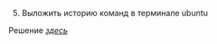 5. Выложить историю команд в терминале ubuntu

Решение *[здесь](https://github.com/4lexFro/Control-Work/blob/main/Terminal_Commands "История комманд")*
   
